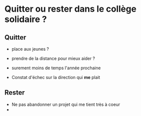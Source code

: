 # Quitter ou rester dans le collège solidaire ?

## Quitter

- place aux jeunes ?
- prendre de la distance pour mieux aider ?
- surement moins de temps l'année prochaine

- Constat d'échec sur la direction qui __me__ plait

## Rester

- Ne pas abandonner un projet qui me tient très à coeur
- 
